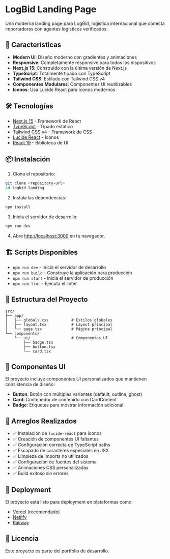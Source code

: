 # LogBid Landing Page

Una moderna landing page para LogBid, logística internacional que conecta importadores con agentes logísticos verificados.

## 🚀 Características

- **Modern UI**: Diseño moderno con gradientes y animaciones
- **Responsive**: Completamente responsive para todos los dispositivos
- **Next.js 15**: Construido con la última versión de Next.js
- **TypeScript**: Totalmente tipado con TypeScript
- **Tailwind CSS**: Estilado con Tailwind CSS v4
- **Componentes Modulares**: Componentes UI reutilizables
- **Iconos**: Usa Lucide React para iconos modernos

## 🛠️ Tecnologías

- [Next.js 15](https://nextjs.org/) - Framework de React
- [TypeScript](https://www.typescriptlang.org/) - Tipado estático
- [Tailwind CSS v4](https://tailwindcss.com/) - Framework de CSS
- [Lucide React](https://lucide.dev/) - Iconos
- [React 19](https://reactjs.org/) - Biblioteca de UI

## 📦 Instalación

1. Clona el repositorio:
```bash
git clone <repository-url>
cd logbid-landing
```

2. Instala las dependencias:
```bash
npm install
```

3. Inicia el servidor de desarrollo:
```bash
npm run dev
```

4. Abre [http://localhost:3000](http://localhost:3000) en tu navegador.

## 🏗️ Scripts Disponibles

- `npm run dev` - Inicia el servidor de desarrollo
- `npm run build` - Construye la aplicación para producción
- `npm run start` - Inicia el servidor de producción
- `npm run lint` - Ejecuta el linter

## 📁 Estructura del Proyecto

```
src/
├── app/
│   ├── globals.css          # Estilos globales
│   ├── layout.tsx           # Layout principal
│   └── page.tsx             # Página principal
└── components/
    └── ui/                  # Componentes UI
        ├── badge.tsx
        ├── button.tsx
        └── card.tsx
```

## 🎨 Componentes UI

El proyecto incluye componentes UI personalizados que mantienen consistencia de diseño:

- **Button**: Botón con múltiples variantes (default, outline, ghost)
- **Card**: Contenedor de contenido con CardContent
- **Badge**: Etiquetas para mostrar información adicional

## 🔧 Arreglos Realizados

- ✅ Instalación de `lucide-react` para iconos
- ✅ Creación de componentes UI faltantes
- ✅ Configuración correcta de TypeScript paths
- ✅ Escapado de caracteres especiales en JSX
- ✅ Limpieza de imports no utilizados
- ✅ Configuración de fuentes del sistema
- ✅ Animaciones CSS personalizadas
- ✅ Build exitoso sin errores

## 🚀 Deployment

El proyecto está listo para deployment en plataformas como:

- [Vercel](https://vercel.com/) (recomendado)
- [Netlify](https://netlify.com/)
- [Railway](https://railway.app/)

## 📝 Licencia

Este proyecto es parte del portfolio de desarrollo.

